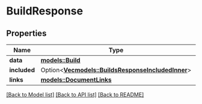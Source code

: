 # BuildResponse

## Properties

Name | Type | Description | Notes
------------ | ------------- | ------------- | -------------
**data** | [**models::Build**](Build.md) |  | 
**included** | Option<[**Vec<models::BuildsResponseIncludedInner>**](BuildsResponse_included_inner.md)> |  | [optional]
**links** | [**models::DocumentLinks**](DocumentLinks.md) |  | 

[[Back to Model list]](../README.md#documentation-for-models) [[Back to API list]](../README.md#documentation-for-api-endpoints) [[Back to README]](../README.md)


